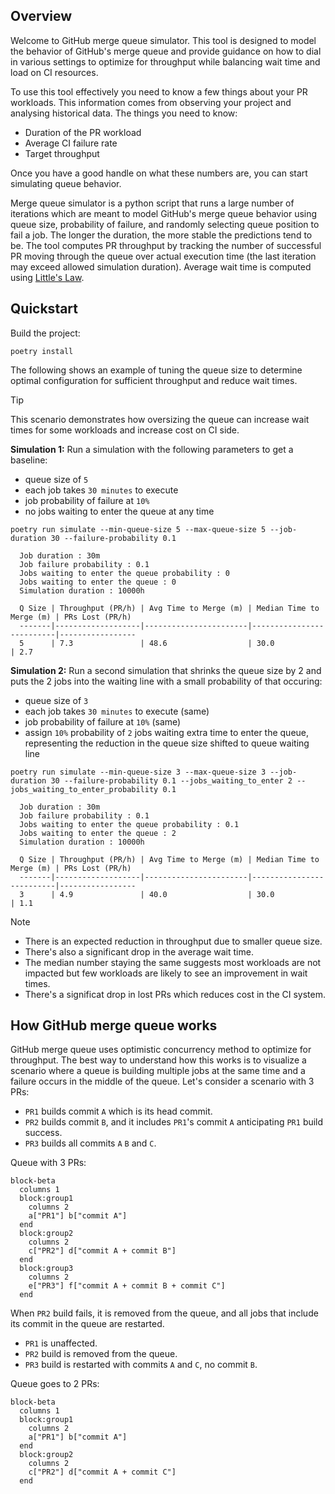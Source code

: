 
## Overview
Welcome to GitHub merge queue simulator.  This tool is designed to model the behavior of GitHub's merge queue and provide guidance on how to dial in various settings to optimize for throughput while balancing wait time and load on CI resources.

To use this tool effectively you need to know a few things about your PR workloads.  This information comes from observing your project and analysing historical data.  The things you need to know:

- Duration of the PR workload
- Average CI failure rate
- Target throughput

Once you have a good handle on what these numbers are, you can start simulating queue behavior.

Merge queue simulator is a python script that runs a large number of iterations which are meant to model GitHub's merge queue behavior using queue size, probability of failure, and randomly selecting queue position to fail a job.  The longer the duration, the more stable the predictions tend to be.  The tool computes PR throughput by tracking the number of successful PR moving through the queue over actual execution time (the last iteration may exceed allowed simulation duration).  Average wait time is computed using [Little's Law](https://en.wikipedia.org/wiki/Little%27s_law).

## Quickstart
Build the project:
```shell
poetry install
```

The following shows an example of tuning the queue size to determine optimal configuration for sufficient throughput and reduce wait times.

> [!TIP]  
> This scenario demonstrates how oversizing the queue can increase wait times for some workloads and increase cost on CI side.

**Simulation 1:** Run a simulation with the following parameters to get a baseline:
- queue size of `5`
- each job takes `30 minutes` to execute
- job probability of failure at `10%`
- no jobs waiting to enter the queue at any time

```shell
poetry run simulate --min-queue-size 5 --max-queue-size 5 --job-duration 30 --failure-probability 0.1
```
```
  Job duration : 30m
  Job failure probability : 0.1
  Jobs waiting to enter the queue probability : 0
  Jobs waiting to enter the queue : 0
  Simulation duration : 10000h
  
  Q Size | Throughput (PR/h) | Avg Time to Merge (m) | Median Time to Merge (m) | PRs Lost (PR/h)
  -------|-------------------|-----------------------|--------------------------|-----------------
  5      | 7.3               | 48.6                  | 30.0                     | 2.7
```

**Simulation 2:** Run a second simulation that shrinks the queue size by 2 and puts the 2 jobs into the waiting line with a small probability of that occuring:
- queue size of `3`
- each job takes `30 minutes` to execute (same)
- job probability of failure at `10%` (same)
- assign `10%` probability of `2` jobs waiting extra time to enter the queue, representing the reduction in the queue size shifted to queue waiting line

```shell
poetry run simulate --min-queue-size 3 --max-queue-size 3 --job-duration 30 --failure-probability 0.1 --jobs_waiting_to_enter 2 --jobs_waiting_to_enter_probability 0.1
```
```
  Job duration : 30m
  Job failure probability : 0.1
  Jobs waiting to enter the queue probability : 0.1
  Jobs waiting to enter the queue : 2
  Simulation duration : 10000h
  
  Q Size | Throughput (PR/h) | Avg Time to Merge (m) | Median Time to Merge (m) | PRs Lost (PR/h)
  -------|-------------------|-----------------------|--------------------------|-----------------
  3      | 4.9               | 40.0                  | 30.0                     | 1.1
```

> [!NOTE]  
> - There is an expected reduction in throughput due to smaller queue size.
> - There's also a significant drop in the average wait time.
> - The median number staying the same suggests most workloads are not impacted but few workloads are likely to see an improvement in wait times.
> - There's a significat drop in lost PRs which reduces cost in the CI system.

## How GitHub merge queue works
GitHub merge queue uses optimistic concurrency method to optimize for throughput.  The best way to understand how this works is to visualize a scenario where a queue is building multiple jobs at the same time and a failure occurs in the middle of the queue.  Let's consider a scenario with 3 PRs:
- `PR1` builds commit `A` which is its head commit.
- `PR2` builds commit `B`, and it includes `PR1`'s commit `A` anticipating `PR1` build success.
- `PR3` builds all commits `A` `B` and `C`.

Queue with 3 PRs:
```mermaid
block-beta
  columns 1
  block:group1
    columns 2
    a["PR1"] b["commit A"]
  end
  block:group2
    columns 2
    c["PR2"] d["commit A + commit B"]
  end
  block:group3
    columns 2
    e["PR3"] f["commit A + commit B + commit C"]
  end
```

When `PR2` build fails, it is removed from the queue, and all jobs that include its commit in the queue are restarted.
- `PR1` is unaffected.
- `PR2` build is removed from the queue.
- `PR3` build is restarted with commits `A` and `C`, no commit `B`.

Queue goes to 2 PRs:
```mermaid
block-beta
  columns 1
  block:group1
    columns 2
    a["PR1"] b["commit A"]
  end
  block:group2
    columns 2
    c["PR2"] d["commit A + commit C"]
  end
```

